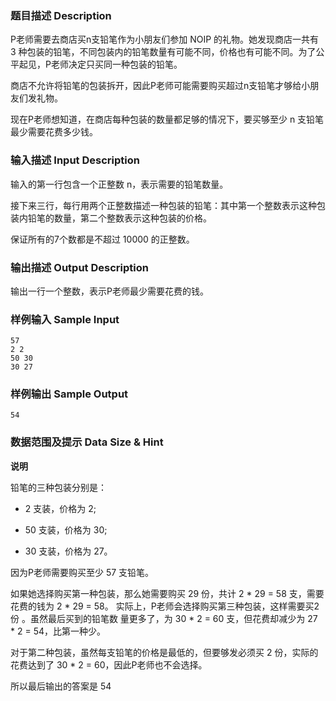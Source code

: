### 题目描述 Description

P老师需要去商店买n支铅笔作为小朋友们参加 NOIP 的礼物。她发现商店一共有 3 种包装的铅笔，不同包装内的铅笔数量有可能不同，价格也有可能不同。为了公平起见，P老师决定只买同一种包装的铅笔。

商店不允许将铅笔的包装拆开，因此P老师可能需要购买超过n支铅笔才够给小朋友们发礼物。

现在P老师想知道，在商店每种包装的数量都足够的情况下，要买够至少 n 支铅笔最少需要花费多少钱。

### 输入描述 Input Description

输入的第一行包含一个正整数 n，表示需要的铅笔数量。

接下来三行，每行用两个正整数描述一种包装的铅笔：其中第一个整数表示这种包装内铅笔的数量，第二个整数表示这种包装的价格。

保证所有的7个数都是不超过 10000 的正整数。

### 输出描述 Output Description

输出一行一个整数，表示P老师最少需要花费的钱。

### 样例输入 Sample Input

```
57
2 2
50 30
30 27
```

### 样例输出 Sample Output

```
54
```

### 数据范围及提示 Data Size & Hint
**说明**

铅笔的三种包装分别是：

- 2 支装，价格为 2;

- 50 支装，价格为 30;

- 30 支装，价格为 27。

因为P老师需要购买至少 57 支铅笔。

如果她选择购买第一种包装，那么她需要购买 29 份，共计 2 * 29 = 58 支，需要花费的钱为 2 * 29 = 58。
实际上，P老师会选择购买第三种包装，这样需要买2 份 。虽然最后买到的铅笔数 量更多了，为 30 * 2 = 60 支，但花费却减少为 27 * 2 = 54，比第一种少。

对于第二种包装，虽然每支铅笔的价格是最低的，但要够发必须买 2 份，实际的 花费达到了 30 * 2 = 60，因此P老师也不会选择。

所以最后输出的答案是 54

